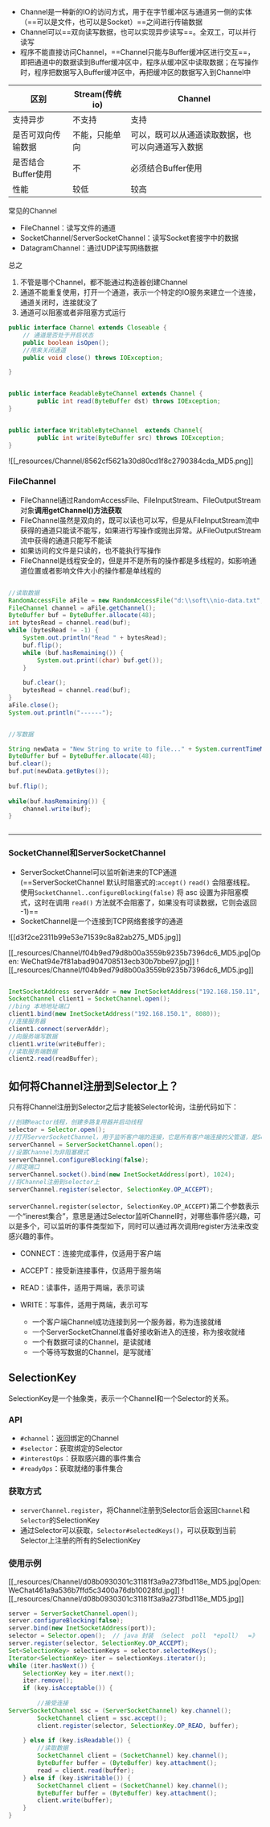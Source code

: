 
- Channel是一种新的IO的访问方式，用于在字节缓冲区与通道另一侧的实体（==可以是文件，也可以是Socket）==之间进行传输数据
- Channel可以==双向读写数据，也可以实现异步读写==。全双工，可以并行读写
- 程序不能直接访问Channel，==Channel只能与Buffer缓冲区进行交互==，即把通道中的数据读到Buffer缓冲区中，程序从缓冲区中读取数据；在写操作时，程序把数据写入Buffer缓冲区中，再把缓冲区的数据写入到Channel中



|区别|Stream(传统io)|Channel|
|---|---|---|
|支持异步|不支持|支持|
|是否可双向传输数据|不能，只能单向|可以，既可以从通道读取数据，也可以向通道写入数据|
|是否结合Buffer使用|不|必须结合Buffer使用|
|性能|较低|较高|


常见的Channel
- FileChannel：读写文件的通道
- SocketChannel/ServerSocketChannel：读写Socket套接字中的数据
- DatagramChannel：通过UDP读写网络数据

总之
1) 不管是哪个Channel，都不能通过构造器创建Channel
2) 通道不能重复使用，打开一个通道，表示一个特定的IO服务来建立一个连接，通道关闭时，连接就没了
3) 通道可以阻塞或者非阻塞方式运行



```java
public interface Channel extends Closeable {
	// 通道是否处于开启状态
    public boolean isOpen();
	//用来关闭通道
    public void close() throws IOException;

}


public interface ReadableByteChannel extends Channel {
		public int read(ByteBuffer dst) throws IOException;
}


public interface WritableByteChannel  extends Channel{
		public int write(ByteBuffer src) throws IOException;
}

```
![[_resources/Channel/8562cf5621a30d80cd1f8c2790384cda_MD5.png]]


### FileChannel

- FileChannel通过RandomAccessFile、FileInputStream、FileOutputStream对象**调用getChannel()方法获取**
- FileChannel虽然是双向的，既可以读也可以写，但是从FileInputStream流中获得的通道只能读不能写，如果进行写操作或抛出异常。从FileOutputStream流中获得的通道只能写不能读
- 如果访问的文件是只读的，也不能执行写操作
- FileChannel是线程安全的，但是并不是所有的操作都是多线程的，如影响通道位置或者影响文件大小的操作都是单线程的


```java

//读取数据
RandomAccessFile aFile = new RandomAccessFile("d:\\soft\\nio-data.txt", "rw");  
FileChannel channel = aFile.getChannel();  
ByteBuffer buf = ByteBuffer.allocate(48);  
int bytesRead = channel.read(buf);  
while (bytesRead != -1) {  
    System.out.println("Read " + bytesRead);  
    buf.flip();  
    while (buf.hasRemaining()) {  
        System.out.print((char) buf.get());  
    }  
  
    buf.clear();  
    bytesRead = channel.read(buf);  
}  
aFile.close();  
System.out.println("------");


//写数据

String newData = "New String to write to file..." + System.currentTimeMillis();  
ByteBuffer buf = ByteBuffer.allocate(48);  
buf.clear();  
buf.put(newData.getBytes());  
  
buf.flip();  
  
while(buf.hasRemaining()) {  
    channel.write(buf);  
}



```
****


###  SocketChannel和ServerSocketChannel

- ServerSocketChannel可以监听新进来的TCP通道 (==ServerSocketChannel 默认时阻塞式的:`accept()` `read()`  会阻塞线程。 使用`SocketChannel..configureBlocking(false)` 将 asc 设置为非阻塞模式，这时在调用 `read()` 方法就不会阻塞了，如果没有可读数据，它则会返回 -1)==
- SocketChannel是一个连接到TCP网络套接字的通道

![[d3f2ce2311b99e53e71539c8a82ab275_MD5.jpg]]


[[_resources/Channel/f04b9ed79d8b00a3559b9235b7396dc6_MD5.jpg|Open: WeChat94e7f81abad904708513ecb30b7bbe97.jpg]]
![[_resources/Channel/f04b9ed79d8b00a3559b9235b7396dc6_MD5.jpg]]


```java

InetSocketAddress serverAddr = new InetSocketAddress("192.168.150.11", 9090);
SocketChannel client1 = SocketChannel.open();
//bing 本地地址端口
client1.bind(new InetSocketAddress("192.168.150.1", 8080));
//连接服务器
client1.connect(serverAddr);
//向服务端写数据
client1.write(writeBuffer);
//读取服务端数据
client2.read(readBuffer);
```




## 如何将Channel注册到Selector上？


只有将Channel注册到Selector之后才能被Selector轮询，注册代码如下：
```java
//创建Reactor线程，创建多路复用器并启动线程 
selector = Selector.open(); 
//打开ServerSocketChannel，用于监听客户端的连接，它是所有客户端连接的父管道，是SelectableChannel（负责网络读写）的子类 
serverChannel = ServerSocketChannel.open(); 
//设置Channel为非阻塞模式 
serverChannel.configureBlocking(false); 
//绑定端口 
serverChannel.socket().bind(new InetSocketAddress(port), 1024);
//将Channel注册到selector上 
serverChannel.register(selector, SelectionKey.OP_ACCEPT);

```

`serverChannel.register(selector, SelectionKey.OP_ACCEPT)`第二个参数表示一个“inerest集合”，意思是通过Selector监听Channel时，对哪些事件感兴趣，可以是多个，可以监听的事件类型如下，同时可以通过再次调用register方法来改变感兴趣的事件。

- CONNECT：连接完成事件，仅适用于客户端
- ACCEPT：接受新连接事件，仅适用于服务端
- READ：读事件，适用于两端，表示可读
- WRITE：写事件，适用于两端，表示可写

	-  一个客户端Channel成功连接到另一个服务器，称为连接就绪
	- 一个ServerSocketChannel准备好接收新进入的连接，称为接收就绪
	- 一个有数据可读的Channel，是读就绪
	- 一个等待写数据的Channel，是写就绪`

## SelectionKey

SelectionKey是一个抽象类，表示一个Channel和一个Selector的关系。[](https://link.juejin.cn?target=)

### API

- `#channel`：返回绑定的Channel
- `#selector`：获取绑定的Selector
- `#interestOps`：获取感兴趣的事件集合
- `#readyOps`：获取就绪的事件集合

### 获取方式

- `serverChannel.register`，将Channel注册到Selector后会返回`Channel`和`Selector`的SelectionKey
- 通过Selector可以获取，`Selector#selectedKeys()`，可以获取到当前Selector上注册的所有的SelectionKey

### 使用示例

[[_resources/Channel/d08b0930301c31181f3a9a273fbd118e_MD5.jpg|Open: WeChat461a9a536b7ffd5c3400a76db10028fd.jpg]]
![[_resources/Channel/d08b0930301c31181f3a9a273fbd118e_MD5.jpg]]



```java
server = ServerSocketChannel.open();  
server.configureBlocking(false);  
server.bind(new InetSocketAddress(port));  
selector = Selector.open();  // java 封装 （select  poll  *epoll）  =》 selector
server.register(selector, SelectionKey.OP_ACCEPT);  
Set<SelectionKey> selectionKeys = selector.selectedKeys();  
Iterator<SelectionKey> iter = selectionKeys.iterator();  
while (iter.hasNext()) {  
    SelectionKey key = iter.next();  
    iter.remove();  
    if (key.isAcceptable()) {  
  
        //接受连接   
ServerSocketChannel ssc = (ServerSocketChannel) key.channel();  
        SocketChannel client = ssc.accept();  
        client.register(selector, SelectionKey.OP_READ, buffer);  
  
    } else if (key.isReadable()) {  
        //读取数据  
        SocketChannel client = (SocketChannel) key.channel();  
        ByteBuffer buffer = (ByteBuffer) key.attachment();  
        read = client.read(buffer);  
    } else if (key.isWritable()) {  
        SocketChannel client = (SocketChannel) key.channel();  
        ByteBuffer buffer = (ByteBuffer) key.attachment();  
        client.write(buffer);
    }  
}

```
